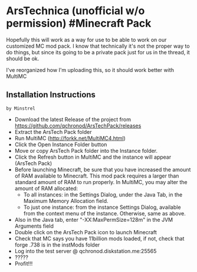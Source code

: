 ArsTechnica (unofficial w/o permission) #Minecraft Pack
=======================================================
Hopefully this will work as a way for use to be able to work on our customized MC mod pack.
I know that technically it's not the proper way to do things, but since its going to be a private pack just for us in the thread, it should be ok.

I've reorganized how I'm uploading this, so it should work better with MultiMC


Installation Instructions 
---------------------------------------
    by Minstrel 

- Download the latest Release of the project from https://github.com/qchronod/ArsTechPack/releases
- Extract the ArsTech Pack folder
- Run MultiMC (http://forkk.net/MultiMC4.html)
- Click the Open Instance Folder button
- Move or copy ArsTech Pack folder into the Instance folder.
- Click the Refresh button in MultiMC and the instance will appear (ArsTech Pack)
- Before launching Minecraft, be sure that you have increased the amount of RAM available to Minecraft.  This mod pack requires a larger than standard amount of RAM to run properly.  In MultiMC, you may alter the amount of RAM allocated:
  - To all instances: in the Settings Dialog, under the Java Tab, in the Maximum Memory Allocation field.
  - To just one instance: from the instance Settings Dialog, available from the context menu of the instance. Otherwise, same as above.
- Also in the Java tab, enter "-XX:MaxPermSize=128m" in the JVM Arguments field
- Double click on the ArsTech Pack icon to launch Minecraft
- Check that MC says you have 11billion mods loaded, if not, check that forge .738 is in the instMods folder
- Log into the test server @ qchronod.diskstation.me:25565
- ?????
- Profit!!!
